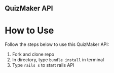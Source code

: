 ## QuizMaker API

# How to Use
Follow the steps below to use this QuizMaker API:
1. Fork and clone repo
2. In directory, type `bundle install` in terminal
3. Type `rails s` to start rails API
